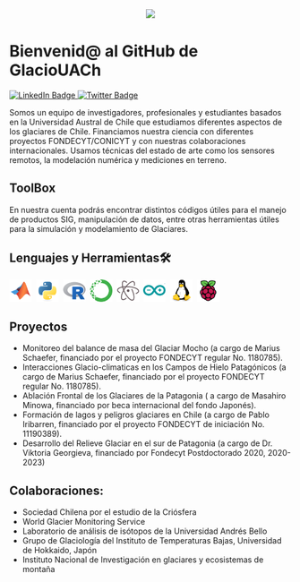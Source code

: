 <div id="header" align="center">
  <img src="https://docenciaonline.uach.cl/wp-content/uploads/2022/07/nature.png" width="200"/>
</div>

# Bienvenid@ al GitHub de GlacioUACh

<div id="badges">
  <a href="https://www.instagram.com/glaciouach/">
    <img src="https://img.shields.io/badge/Instagram-E4405F?style=for-the-badge&logo=instagram&logoColor=white" alt="LinkedIn Badge"/>
  </a>
  <a href="https://twitter.com/glaciologia">
    <img src="https://img.shields.io/badge/Twitter-blue?style=for-the-badge&logo=twitter&logoColor=white" alt="Twitter Badge"/>
  </a>
</div>

Somos un equipo de investigadores, profesionales y estudiantes basados en la Universidad Austral de Chile que estudiamos diferentes aspectos de los glaciares de Chile. Financiamos nuestra ciencia con diferentes proyectos FONDECYT/CONICYT y con nuestras colaboraciones internacionales. Usamos técnicas del estado de arte como los sensores remotos, la modelación numérica y mediciones en terreno.

## ToolBox
En nuestra cuenta podrás encontrar distintos códigos útiles para el manejo de productos SIG, manipulación de datos, entre otras herramientas útiles para la simulación y modelamiento de Glaciares.

## Lenguajes y Herramientas:hammer_and_wrench:
<div>
<img src="https://github.com/devicons/devicon/blob/master/icons/matlab/matlab-original.svg" title="MATLAB" alt="MATLAB" width="40" height="40"/>&nbsp;
<img src="https://github.com/devicons/devicon/blob/master/icons/python/python-original.svg" title="Python" alt="Python" width="40" height="40"/>&nbsp;  
<img src="https://github.com/devicons/devicon/blob/master/icons/r/r-original.svg" title="R" alt="R" width="40" height="40"/>&nbsp;
<img src="https://github.com/devicons/devicon/blob/master/icons/anaconda/anaconda-original.svg" title="anaconda" alt="anaconda" width="40" height="40"/>&nbsp;
<img src="https://github.com/devicons/devicon/blob/master/icons/atom/atom-original.svg" title="atom" alt="atom" width="40" height="40"/>&nbsp;  
<img src="https://github.com/devicons/devicon/blob/master/icons/arduino/arduino-original.svg" title="arduino" alt="arduino" width="40" height="40"/>&nbsp;   
<img src="https://github.com/devicons/devicon/blob/master/icons/linux/linux-original.svg" title="linux" alt="linux" width="40" height="40"/>&nbsp;     
<img src="https://github.com/devicons/devicon/blob/master/icons/raspberrypi/raspberrypi-original.svg" title="raspberry" alt="raspberry" width="40" height="40"/>&nbsp; 
</div>

## Proyectos
- Monitoreo del balance de masa del Glaciar Mocho (a cargo de Marius Schaefer, financiado por el proyecto FONDECYT regular No. 1180785).
- Interacciones Glacio-climaticas en los Campos de Hielo Patagónicos (a cargo de Marius Schaefer, financiado por el proyecto FONDECYT regular No. 1180785).
- Ablación Frontal de los Glaciares de la Patagonia ( a cargo de Masahiro Minowa, financiado por beca internacional del fondo Japonés).
- Formación de lagos y peligros glaciares en Chile (a cargo de Pablo Iribarren, financiado por el proyecto FONDECYT de iniciación No. 11190389).
- Desarrollo del Relieve Glaciar en el sur de Patagonia (a cargo de Dr. Viktoria Georgieva, financiado por Fondecyt Postdoctorado 2020, 2020-2023)

## Colaboraciones:
- Sociedad Chilena por el estudio de la Criósfera
- World Glacier Monitoring Service
- Laboratorio de análisis de isótopos de la Universidad Andrés Bello
- Grupo de Glaciología del Instituto de Temperaturas Bajas, Universidad de Hokkaido, Japón
- Instituto Nacional de Investigación en glaciares y ecosistemas de montaña
